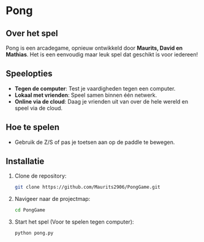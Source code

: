 # Pong

## Over het spel
Pong is een arcadegame, opnieuw ontwikkeld door **Maurits, David en Mathias**. Het is een eenvoudig maar leuk spel dat geschikt is voor iedereen!

## Speelopties
- **Tegen de computer**: Test je vaardigheden tegen een computer.
- **Lokaal met vrienden**: Speel samen binnen één netwerk.
- **Online via de cloud**: Daag je vrienden uit van over de hele wereld en speel via de cloud.

## Hoe te spelen
- Gebruik de Z/S of pas je toetsen aan op de paddle te bewegen.

## Installatie
1. Clone de repository:
   ```sh
   git clone https://github.com/Maurits2906/PongGame.git
   ```
2. Navigeer naar de projectmap:
   ```sh
   cd PongGame
   ```
3. Start het spel (Voor te spelen tegen computer):
   ```sh
   python pong.py
   ```
